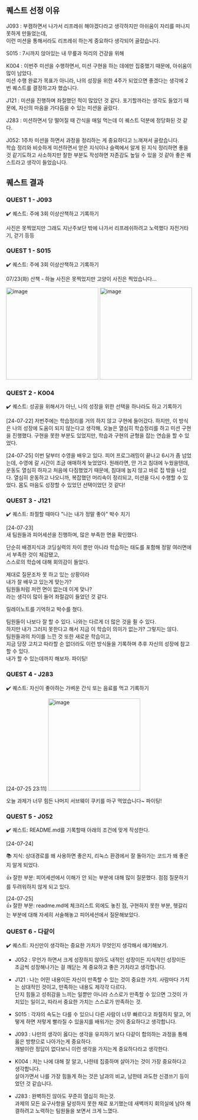 ## 퀘스트 선정 이유
J093 : 부캠하면서 나가서 리프레쉬 해야겠다라고 생각하지만 아쉬움이 자리를 떠나지 못하게 만들었는데,  
이런 미션을 통해서라도  리프레쉬 하는게 중요하다 생각되어 골랐습니다.

S015 : 7시까지 앉아있는 내 무릎과 허리의 건강을 위해

K004 : 이번주 미션을 수행하면서, 미션 구현을 하는 데에만 집중했기 때문에, 아쉬움이 많이 남았다.  
미션 수행 완료가 목표가 아니라, 나의 성장을 위한 4주가 되었으면 좋겠다는 생각에 2번 퀘스트를 결정하고자 했습니다.

J121 : 미션을 진행하며 좌절했던 적이 많았던 것 같다. 포기할까라는 생각도 들었기 때문에, 자신의 마음을 가다듬을 수 있는 미션을 골랐다.

J283 : 미션하면서 당 떨어질 때 간식을 매일 먹는데 이 퀘스트 덕분에 정당화된 것 같다.

J052: 1주차 미션을 하면서 과정을 정리하는 게 중요하다고 느껴져서 골랐습니다.  
학습 정리와 비슷하게 미션하면서 얻은 지식이나 슬랙에서 알게 된 지식 정리하면 좋을 것 같기도하고 사소하지만 잘한 부분도 작성하면 자존감도 높일 수 있을 것 같아 좋은 퀘스트라고 생각이 들었습니다.


## 퀘스트 결과

### QUEST 1 - J093  
✔️ 퀘스트: 주에 3회 이상산책하고 기록하기

사진은 못찍었지만 그래도 지난주보단 밖에 나가서 리프레쉬하려고 노력했다
자전거타기, 걷기 등등

### QUEST 1 - S015  
✔️ 퀘스트: 주에 3회 이상산책하고 기록하기

07/23(화) 산책 - 하늘 사진은 못찍었지만 고양이 사진은 찍었습니다...

<img width="250" alt="image" src="https://github.com/user-attachments/assets/eac17029-5e06-4743-a92a-a88c9fbb538b"> <img width="250" alt="image" src="https://github.com/user-attachments/assets/a35899ee-fb2a-4989-9b2a-6640669ffc4d">



### QUEST 2 - K004  
✔️ 퀘스트: 성공을 위해서가 아닌, 나의 성장을 위한 선택을 하나라도 하고 기록하기

[24-07-22]
저번주에는 학습정리를 거의 하지 않고 구현에 들어갔다. 하지만, 이 방식은 나의 성장에 도움이 되지 않는다고 생각해, 오늘은 열심히 학습정리를 하고 미션 구현을 진행했다. 구현을 못한 부분도 있었지만, 학습과 구현의 균형을 잡는 연습을 할 수 있었다.

[24-07-25]
이번 달부터 수영을 배우고 있다. 피어 프로그래밍이 끝나고 6시가 좀 넘었는데, 수영에 갈 시간이 조금 애매하게 늦었었다. 원래라면, 안 가고 침대에 누웠을텐데, 운동도 열심히 하자고 처음에 다짐했었기 때문에, 침대에 눕지 않고 바로 집 밖을 나섰다. 열심히 운동하고 나오니까, 복잡했던 머리속이 정리되고, 미션을 다시 수행할 수 있었다. 몸도 마음도 성장할 수 있었던 선택이었던 것 같다!


### QUEST 3 - J121  
✔️ 퀘스트: 좌절할 때마다 "나는 내가 정말 좋아" 박수 치기  

[24-07-23]  
새 팀원들과 피어세션을 진행하며, 많은 부족한 면을 확인했다.  

단순히 배경지식과 코딩실력의 차이 뿐만 아니라 학습하는 태도를 포함해 정말 여러면에서 부족한 것이 체감됐고,  
스스로의 학습에 대해 회의감이 들었다.  

제대로 질문조차 못 하고 있는 상황이라  
내가 잘 배우고 있는게 맞는가?  
팀원들처럼 저런 면이 없는데 이게 맞나?  
라는 생각이 많이 들어 좌절감이 들었던 것 같다.  

릴레이노트를 기억하고 박수를 쳤다.  

팀원들이 나보다 잘 할 수 있다. 나와는 다르게 더 많은 것을 쥘 수 있다.  
하지만 내가 그러지 못한다고 해서 지금 이 학습이 의미가 없는가? 그렇지는 않다.  
팀원들과의 차이를 느낀 것 또한 새로운 학습이고,  
지금 당장 고치고 따라할 순 없더라도 이런 방식들을 기록하며 추후 자신의 성장에 참고할 수 있다.  
내가 할 수 있는데까지 해보자. 파이팅!  

### QUEST 4 - J283  
✔️ 퀘스트: 자신이 좋아하는 가벼운 간식 또는 음료를 먹고 기록하기

[24-07-25 23:11]
<img width="250" alt="image" src="https://github.com/user-attachments/assets/a754b7bc-389a-4bd1-925a-f0b6da3b53ea">

오늘 과제가 너무 힘든 나머지 서브웨이 쿠키를 마구 먹었습니다~ 파이팅! 

### QUEST 5 - J052  
✔️ 퀘스트: README.md를 기록할때 아래의 조건에 맞게 작성한다.
    
[24-07-24]
    
📚 지식: 상대경로를 왜 사용하면 좋은지, 리눅스 환경에서 잘 돌아가는 코드가 왜 좋은지 알게 되었다.
    
👍 잘한 부분: 피어세션에서 이해가 안 되는 부분에 대해 많이 질문했다. 점점 질문하기를 두려워하지 않게 되고 있다.
    
[24-07-25]    
👍 잘한 부분: readme.md에 체크리스트 외에도 놓친 점, 구현하지 못한 부분, 헷갈리는 부분에 대해 자세히 서술해놓고 피어세션에서 질문해보았다.
    
### QUEST 6 - 다같이  
✔️ 퀘스트: 자신만이 생각하는 중요한 가치가 무엇인지 생각해서 얘기해보기.

- J052 : 무언가 하면서 크게 성장하지 않아도 내적인 성장이든 지식적인 성장이든 조금씩 성장해나가는 걸 깨닫는 게 중요하고 좋은 가치라고 생각합니다. 

- J121 : 나는 어떤 내용이든 자신이 만족할 수 있는 것이 중요한 가치. 사람마다 가치는 상대적인 것이고, 만족하는 내용도 제각각 다르다.  
  단지 힘들고 성취감을 느끼는 일뿐만 아니라 스스로가 만족할 수 있으면 그것이 가치있는 일이고, 따라서 중요한 가치는 스스로가 만족하는 것.

- S015 : 각자의 속도는 다를 수 있으니 다른 사람이 너무 빠르다고 좌절하지 말고, 어떻게 하면 저렇게 빨라질 수 있을지를 배워가는 것이 중요하다고 생각합니다.

- J093 : 나만의 생각이 옳다는 생각을 유지하기 보다 다같이 합의하는 과정을 통해 옳은 방향으로 나아가는게 중요하다.  
  개발이란 정답이 없다보니 이런 생각을 가지는게 중요하다라고 생각한다. 

- K004 : 저는 나에 대해 잘 알고, 나한테 집중하며 살아가는 것이 가장 중요하다고 생각합니다.  
  살아가면서 나를 가장 힘들게 하는 것은 남과의 비교, 남한테 과도한 신경쓰기 등이었던 것 같습니다. 

- J283 : 완벽하진 않아도 꾸준히 열심히 하는것.  
  과제의 모든 요구사항을 달성하지 못한 채로 포기했는데 새벽까지 회의실에 남아 해결하려고 노력하는 팀원들을 보면서 크게 느꼈다.

